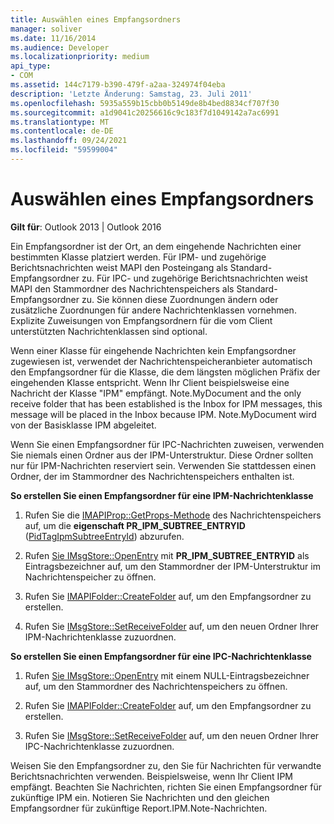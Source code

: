 ```yaml
---
title: Auswählen eines Empfangsordners
manager: soliver
ms.date: 11/16/2014
ms.audience: Developer
ms.localizationpriority: medium
api_type:
- COM
ms.assetid: 144c7179-b390-479f-a2aa-324974f04eba
description: 'Letzte Änderung: Samstag, 23. Juli 2011'
ms.openlocfilehash: 5935a559b15cbb0b5149de8b4bed8834cf707f30
ms.sourcegitcommit: a1d9041c20256616c9c183f7d1049142a7ac6991
ms.translationtype: MT
ms.contentlocale: de-DE
ms.lasthandoff: 09/24/2021
ms.locfileid: "59599004"
---
```

# <a name="selecting-a-receive-folder"></a>Auswählen eines Empfangsordners

  
  
**Gilt für**: Outlook 2013 | Outlook 2016 
  
Ein Empfangsordner ist der Ort, an dem eingehende Nachrichten einer bestimmten Klasse platziert werden. Für IPM- und zugehörige Berichtsnachrichten weist MAPI den Posteingang als Standard-Empfangsordner zu. Für IPC- und zugehörige Berichtsnachrichten weist MAPI den Stammordner des Nachrichtenspeichers als Standard-Empfangsordner zu. Sie können diese Zuordnungen ändern oder zusätzliche Zuordnungen für andere Nachrichtenklassen vornehmen. Explizite Zuweisungen von Empfangsordnern für die vom Client unterstützten Nachrichtenklassen sind optional.
  
Wenn einer Klasse für eingehende Nachrichten kein Empfangsordner zugewiesen ist, verwendet der Nachrichtenspeicheranbieter automatisch den Empfangsordner für die Klasse, die dem längsten möglichen Präfix der eingehenden Klasse entspricht. Wenn Ihr Client beispielsweise eine Nachricht der Klasse "IPM" empfängt. Note.MyDocument and the only receive folder that has been established is the Inbox for IPM messages, this message will be placed in the Inbox because IPM. Note.MyDocument wird von der Basisklasse IPM abgeleitet.
  
Wenn Sie einen Empfangsordner für IPC-Nachrichten zuweisen, verwenden Sie niemals einen Ordner aus der IPM-Unterstruktur. Diese Ordner sollten nur für IPM-Nachrichten reserviert sein. Verwenden Sie stattdessen einen Ordner, der im Stammordner des Nachrichtenspeichers enthalten ist. 
  
 **So erstellen Sie einen Empfangsordner für eine IPM-Nachrichtenklasse**
  
1. Rufen Sie die [IMAPIProp::GetProps-Methode](imapiprop-getprops.md) des Nachrichtenspeichers auf, um die **eigenschaft PR_IPM_SUBTREE_ENTRYID** ([PidTagIpmSubtreeEntryId](pidtagipmsubtreeentryid-canonical-property.md)) abzurufen. 
    
2. Rufen [Sie IMsgStore::OpenEntry](imsgstore-openentry.md) mit **PR_IPM_SUBTREE_ENTRYID** als Eintragsbezeichner auf, um den Stammordner der IPM-Unterstruktur im Nachrichtenspeicher zu öffnen. 
    
3. Rufen Sie [IMAPIFolder::CreateFolder](imapifolder-createfolder.md) auf, um den Empfangsordner zu erstellen. 
    
4. Rufen Sie [IMsgStore::SetReceiveFolder](imsgstore-setreceivefolder.md) auf, um den neuen Ordner Ihrer IPM-Nachrichtenklasse zuzuordnen. 
    
 **So erstellen Sie einen Empfangsordner für eine IPC-Nachrichtenklasse**
  
1. Rufen [Sie IMsgStore::OpenEntry](imsgstore-openentry.md) mit einem NULL-Eintragsbezeichner auf, um den Stammordner des Nachrichtenspeichers zu öffnen. 
    
2. Rufen Sie [IMAPIFolder::CreateFolder](imapifolder-createfolder.md) auf, um den Empfangsordner zu erstellen. 
    
3. Rufen Sie [IMsgStore::SetReceiveFolder](imsgstore-setreceivefolder.md) auf, um den neuen Ordner Ihrer IPC-Nachrichtenklasse zuzuordnen. 
    
Weisen Sie den Empfangsordner zu, den Sie für Nachrichten für verwandte Berichtsnachrichten verwenden. Beispielsweise, wenn Ihr Client IPM empfängt. Beachten Sie Nachrichten, richten Sie einen Empfangsordner für zukünftige IPM ein. Notieren Sie Nachrichten und den gleichen Empfangsordner für zukünftige Report.IPM.Note-Nachrichten.
  

